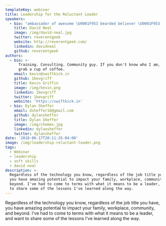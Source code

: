 ```yaml
---
templateKey: webinar
title: Leadership for the Reluctant Leader
speakers:
  - bio: "ambassador of awesome \U0001F953 bearded believer \U0001F953 aspiring artist \U0001F953 salty speaker \U0001F953 dorky developer \U0001F953 @joyent javascripter \U0001F953 mediocre musician \U0001F953 @microsoft mvp"
    title: David Neal
    image: /img/david-neal.jpg
    twitter: reverentgeek
    website: http://reverentgeek.com/
    linkedin: davidneal
    github: reverentgeek
authors:
  - bio: >-
      Training. Consulting. Community guy. If you don't know who I am, let's
      grab a cup of coffee.
    email: kevin@swiftkick.in
    github: 1kevgriff
    title: Kevin Griffin
    image: /img/kevin.png
    linkedin: 1kevgriff
    twitter: 1kevgriff
    website: 'https://swiftkick.in'
  - bio: Dylan Sheffer
    email: dsheffer16@gmail.com
    github: dylansheffer
    title: Dylan Sheffer
    image: /img/chemex.jpg
    linkedin: dylansheffer
    twitter: dylansheffer
date: '2018-06-17T20:11:35-04:00'
image: /img/leadership-reluctant-leader.png
tags:
  - Webinar
  - leadership
  - soft skills
  - david neal
description: >-
  Regardless of the technology you know, regardless of the job title you have,
  you have amazing potential to impact your family, workplace, community, and
  beyond. I've had to come to terms with what it means to be a leader, and want
  to share some of the lessons I've learned along the way.
---
```

Regardless of the technology you know, regardless of the job title you have, you have amazing potential to impact your family, workplace, community, and beyond. I've had to come to terms with what it means to be a leader, and want to share some of the lessons I've learned along the way.
